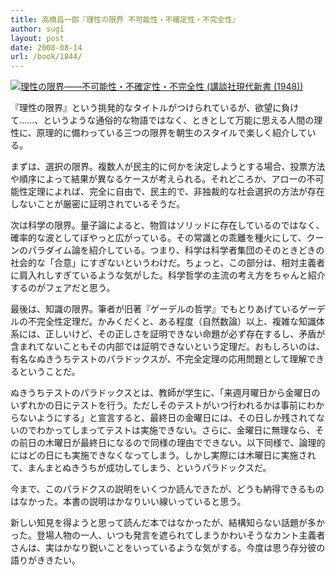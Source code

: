 ```yaml
---
title: 高橋昌一郎『理性の限界 不可能性・不確定性・不完全性』
author: sugi
layout: post
date: 2008-08-14
url: /book/1844/
---
```

<a href="http://www.amazon.co.jp/exec/obidos/ASIN/4062879484/chezsugi-22/ref=nosim/" name="amazletlink" target="_blank"><img src="http://i0.wp.com/ecx.images-amazon.com/images/I/31B6WOo4gqL._SL160_.jpg?w=660" alt="理性の限界――不可能性・不確定性・不完全性 (講談社現代新書 (1948))" class="alignleft" data-recalc-dims="1" /></a>

『理性の限界』という挑発的なタイトルがつけられているが、欲望に負けて......、というような通俗的な物語ではなく、ときとして万能に思える人間の理性に、原理的に備わっている三つの限界を朝生のスタイルで楽しく紹介している。

まずは、選択の限界。複数人が民主的に何かを決定しようとする場合、投票方法や順序によって結果が異なるケースが考えられる。それどころか、アローの不可能性定理によれば、完全に自由で、民主的で、非独裁的な社会選択の方法が存在しないことが厳密に証明されているそうだ。

次は科学の限界。量子論によると、物質はソリッドに存在しているのではなく、確率的な波としてぼやっと広がっている。その常識との乖離を種火にして、クーンのパラダイム論を紹介している。つまり、科学は科学者集団のそのときどきの社会的な「合意」にすぎないというわけだ。ちょっと、この部分は、相対主義者に肩入れしすぎているような気がした。科学哲学の主流の考え方をちゃんと紹介するのがフェアだと思う。

最後は、知識の限界。筆者が旧著『ゲーデルの哲学』でもとりあげているゲーデルの不完全性定理だ。かみくだくと、ある程度（自然数論）以上、複雑な知識体系には、正しいけど、その正しさを証明できない命題が必ず存在するし、矛盾が含まれてないこともその内部では証明できないという定理だ。おもしろいのは、有名なぬきうちテストのパラドックスが、不完全定理の応用問題として理解できるということだ。

ぬきうちテストのパラドックスとは、教師が学生に、「来週月曜日から金曜日のいずれかの日にテストを行う。ただしそのテストがいつ行われるかは事前にわからないようにする」と宣言すると、最終日の金曜日には、その日しか残されてないのでわかってしまってテストは実施できない。さらに、金曜日に無理なら、その前日の木曜日が最終日になるので同様の理由でできない。以下同様で、論理的にはどの日にも実施できなくなってしまう。しかし実際には木曜日に実施されて、まんまとぬきうちが成功してしまう、というパラドックスだ。

今まで、このパラドクスの説明をいくつか読んできたが、どうも納得できるものはなかった。本書の説明はかなりいい線いっていると思う。

新しい知見を得ようと思って読んだ本ではなかったが、結構知らない話題が多かった。登場人物の一人、いつも発言を遮られてしまうかわいそうなカント主義者さんは、実はかなり鋭いことをいっているような気がする。今度は思う存分彼の語りがききたい。

